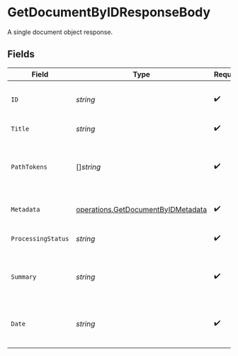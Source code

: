 # GetDocumentByIDResponseBody

A single document object response.


## Fields

| Field                                                                                    | Type                                                                                     | Required                                                                                 | Description                                                                              | Example                                                                                  |
| ---------------------------------------------------------------------------------------- | ---------------------------------------------------------------------------------------- | ---------------------------------------------------------------------------------------- | ---------------------------------------------------------------------------------------- | ---------------------------------------------------------------------------------------- |
| `ID`                                                                                     | *string*                                                                                 | :heavy_check_mark:                                                                       | Unique identifier for the document.                                                      | doc_1234567890abcdef                                                                     |
| `Title`                                                                                  | *string*                                                                                 | :heavy_check_mark:                                                                       | Title of the document.                                                                   | Invoice April 2024                                                                       |
| `PathTokens`                                                                             | []*string*                                                                               | :heavy_check_mark:                                                                       | Array of path tokens representing the document's location.                               | [<br/>"invoices",<br/>"2024",<br/>"april",<br/>"invoice-123.pdf"<br/>]                   |
| `Metadata`                                                                               | [operations.GetDocumentByIDMetadata](../../models/operations/getdocumentbyidmetadata.md) | :heavy_check_mark:                                                                       | Metadata about the document.                                                             |                                                                                          |
| `ProcessingStatus`                                                                       | *string*                                                                                 | :heavy_check_mark:                                                                       | Processing status of the document.                                                       | processed                                                                                |
| `Summary`                                                                                | *string*                                                                                 | :heavy_check_mark:                                                                       | Summary or extracted content from the document.                                          | Invoice for April 2024, total $1,200.00                                                  |
| `Date`                                                                                   | *string*                                                                                 | :heavy_check_mark:                                                                       | Date associated with the document (ISO 8601).                                            | 2024-04-30                                                                               |